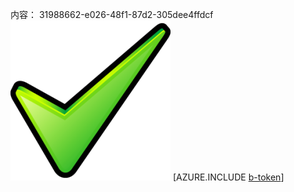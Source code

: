 内容： 31988662-e026-48f1-87d2-305dee4ffdcf![图像](b94c33ea-e409-44d7-9b8f-40a2f928e0d1.png)
[AZURE.INCLUDE [b-token](7bf058a8-239d-4f67-9981-cd0686c2eb83.md)]
